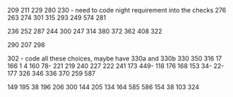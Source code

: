 209
211
229
280
230 - need to code night requirement into the checks
276
263
274
301
315
293
249
574
281

236
252
287
244
300
247
314
380
372
362
408
322

290
207
298

302 - code all these choices, maybe have 330a and 330b
330
350
316
17
166
1
4
160
78-
221
219
240
227
222
241
173
449-
118
176
168
153
34-
22-
177
326
346
336
370
259
587

149
195
38
196
206
300
144
205
134
164
585
586
154
38
103
324
